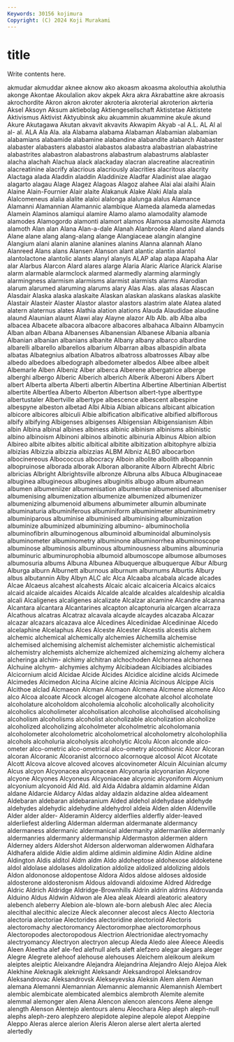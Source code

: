 ```yaml
---
Keywords: 30156 kojimura
Copyright: (C) 2024 Koji Murakami
---
```


# title

Write contents here.



akmudar akmuddar aknee aknow ako akoasm akoasma akolouthia
akoluthia akonge Akontae Akoulalion akov akpek Akra akra Akrabattine akre
akroasis akrochordite Akron akron akroter akroteria akroterial akroterion akrteria Aksel
Aksoyn Aksum aktiebolag Aktiengesellschaft Aktistetae Aktistete Aktivismus Aktivist Aktyubinsk aku
akuammin akuammine akule akund Akure Akutagawa Akutan akvavit akvavits Akwapim
Akyab -al A.L. AL Al al al- al. ALA Ala
Ala. ala Alabama alabama Alabaman Alabamian alabamian alabamians alabamide alabamine
alabandine alabandite alabarch Alabaster alabaster alabasters alabastoi alabastos alabastra alabastrian
alabastrine alabastrites alabastron alabastrons alabastrum alabastrums alablaster alacha alachah Alachua
alack alackaday alacran alacreatine alacreatinin alacreatinine alacrify alacrious alacriously alacrities
alacritous alacrity Alactaga alada Aladdin aladdin Aladdinize Aladfar Aladinist alae
alagao alagarto alagau Alage Alagez Alagoas Alagoz alahee Alai alai
alaihi Alain Alaine Alain-Fournier Alair alaite Alakanuk Alake Alaki Alala
alala Alalcomeneus alalia alalite alaloi alalonga alalunga alalus Alamance Alamanni
Alamannian Alamannic alambique Alameda alameda alamedas Alamein Alaminos alamiqui alamire
Alamo alamo alamodality alamode alamodes Alamogordo alamonti alamort alamos Alamosa
alamosite Alamota alamoth Alan alan Alana Alan-a-dale Alanah Alanbrooke Aland
aland alands Alane alane alang alang-alang alange Alangiaceae alangin alangine
Alangium alani alanin alanine alanines alanins Alanna alannah Alano Alanreed
Alans alans Alansen Alanson alant alantic alantin alantol alantolactone alantolic
alants alanyl alanyls ALAP alap alapa Alapaha Alar alar Alarbus
Alarcon Alard alares alarge Alaria Alaric Alarice Alarick Alarise alarm
alarmable alarmclock alarmed alarmedly alarming alarmingly alarmingness alarmism alarmisms alarmist
alarmists alarms Alarodian alarum alarumed alaruming alarums alary Alas Alas.
alas alasas Alascan Alasdair Alaska alaska alaskaite Alaskan alaskan alaskans
alaskas alaskite Alastair Alasteir Alaster Alastor alastor alastors alastrim alate
Alatea alated alatern alaternus alates Alathia alation alations Alauda Alaudidae
alaudine alaund Alaunian alaunt Alawi alay Alayne alazor Alb Alb.
alb Alba alba albacea Albacete albacora albacore albacores albahaca Albainn
Albamycin Alban alban Albana Albanenses Albanensian Albanese Albania albania Albanian
albanian albanians albanite Albany albany albarco albardine albarelli albarello albarellos
albarium Albarran albas albaspidin albata albatas Albategnius albation Albatros albatross
albatrosses Albay albe albedo albedoes albedograph albedometer albedos Albee albee
albeit Albemarle Alben Albeniz Alber alberca Alberene albergatrice alberge alberghi
albergo Alberic Alberich alberich Alberik Alberoni Albers Albert albert Alberta
alberta Alberti albertin Albertina Albertine Albertinian Albertist albertite Albertlea Alberto
Alberton Albertson albert-type alberttype albertustaler Albertville albertype albescence albescent albespine
albespyne albeston albetad Albi Albia Albian albicans albicant albication albicore
albicores albiculi Albie albification albificative albified albiflorous albify albifying Albigenses
albigenses Albigensian Albigensianism Albin albin Albina albinal albines albiness albinic
albinism albinisms albinistic albino albinoism Albinoni albinos albinotic albinuria Albinus
Albion albion Albireo albite albites albitic albitical albitite albitization albitophyre
albizia albizias Albizzia albizzia albizzias ALBM Albniz ALBO albocarbon albocinereous
Albococcus albocracy Alboin albolite albolith albopannin albopruinose alborada alborak Alboran
alboranite Alborn Albrecht Albric albricias Albright Albrightsville albronze Albruna albs
Albuca Albuginaceae albuginea albugineous albugines albuginitis albugo album albumean albumen
albumeniizer albumenisation albumenise albumenised albumeniser albumenising albumenization albumenize albumenized albumenizer
albumenizing albumenoid albumens albumimeter albumin albuminate albuminaturia albuminiferous albuminiform albuminimeter
albuminimetry albuminiparous albuminise albuminised albuminising albuminization albuminize albuminized albuminizing albumino-
albuminocholia albuminofibrin albuminogenous albuminoid albuminoidal albuminolysis albuminometer albuminometry albuminone albuminorrhea
albuminoscope albuminose albuminosis albuminous albuminousness albumins albuminuria albuminuric albuminurophobia albumoid
albumoscope albumose albumoses albumosuria albums Albuna Albunea Albuquerque albuquerque Albur
Alburg Alburga alburn Alburnett alburnous alburnum alburnums Alburtis Albury albus
albutannin Alby Albyn ALC alc Alca Alcaaba alcabala alcade alcades
Alcae Alcaeus alcahest alcahests Alcaic alcaic alcaiceria Alcaics alcaics alcaid
alcaide alcaides Alcaids Alcalde alcalde alcaldes alcaldeship alcaldia alcali Alcaligenes
alcaligenes alcalizate Alcalzar alcamine Alcandre alcanna Alcantara alcantara Alcantarines alcapton
alcaptonuria alcargen alcarraza Alcathous alcatras Alcatraz alcavala alcayde alcaydes alcazaba
Alcazar alcazar alcazars alcazava alce Alcedines Alcedinidae Alcedininae Alcedo alcelaphine
Alcelaphus Alces Alceste Alcester Alcestis alcestis alchem alchemic alchemical alchemically
alchemies Alchemilla alchemise alchemised alchemising alchemist alchemister alchemistic alchemistical alchemistry
alchemists alchemize alchemized alchemizing alchemy alchera alcheringa alchim- alchimy alchitran
alchochoden Alchornea alchornea Alchuine alchym- alchymies alchymy Alcibiadean Alcibiades alcibiades
Alcicornium alcid Alcidae Alcide Alcides Alcidice alcidine alcids Alcimede Alcimedes
Alcimedon Alcina Alcine alcine Alcinia Alcinous Alcippe Alcis Alcithoe alclad
Alcmaeon Alcman Alcmaon Alcmena Alcmene alcmene Alco alco Alcoa alcoate
Alcock alcogel alcogene alcohate alcohol alcoholate alcoholature alcoholdom alcoholemia alcoholic
alcoholically alcoholicity alcoholics alcoholimeter alcoholisation alcoholise alcoholised alcoholising alcoholism alcoholisms
alcoholist alcoholizable alcoholization alcoholize alcoholized alcoholizing alcoholmeter alcoholmetric alcoholomania alcoholometer
alcoholometric alcoholometrical alcoholometry alcoholophilia alcohols alcoholuria alcoholysis alcoholytic Alcolu Alcon
alconde alco-ometer alco-ometric alco-ometrical alco-ometry alcoothionic Alcor Alcoran alcoran Alcoranic
Alcoranist alcornoco alcornoque alcosol Alcot Alcotate Alcott Alcova alcove alcoved
alcoves alcovinometer Alcuin Alcuinian alcumy Alcus alcyon Alcyonacea alcyonacean Alcyonaria
alcyonarian Alcyone alcyone Alcyones Alcyoneus Alcyoniaceae alcyonic alcyoniform Alcyonium alcyonium
alcyonoid Ald Ald. ald Alda Aldabra aldamin aldamine Aldan aldane
Aldarcie Aldarcy Aldas alday aldazin aldazine aldea aldeament Aldebaran aldebaran
aldebaranium Alded aldehol aldehydase aldehyde aldehydes aldehydic aldehydine aldehydrol aldeia
Alden alden Aldenville Alder alder alder- Alderamin Aldercy alderflies alderfly
alder-leaved alderliefest alderling Alderman alderman aldermanate aldermancy aldermaness aldermanic aldermanical
aldermanity aldermanlike aldermanly aldermanries aldermanry aldermanship Aldermaston aldermen aldern Alderney
alders Aldershot Alderson alderwoman alderwomen Aldhafara Aldhafera aldide Aldie aldim
aldime aldimin aldimine Aldin Aldine aldine Aldington Aldis alditol Aldm
aldm Aldo aldoheptose aldohexose aldoketene aldol aldolase aldolases aldolization aldolize
aldolized aldolizing aldols Aldon aldononose aldopentose Aldora Aldos aldose aldoses
aldoside aldosterone aldosteronism Aldous aldovandi aldoxime Aldred Aldredge Aldric Aldrich
Aldridge Aldridge-Brownhills Aldrin aldrin aldrins Aldrovanda Alduino Aldus Aldwin Aldwon
ale Alea aleak Aleardi aleatoric aleatory alebench aleberry Alebion ale-blown
ale-born alebush Alec alec Alecia alecithal alecithic alecize Aleck aleconner
alecost alecs Alecto Alectoria alectoria alectoriae Alectorides alectoridine alectorioid Alectoris
alectoromachy alectoromancy Alectoromorphae alectoromorphous Alectoropodes alectoropodous Alectrion Alectrionidae alectryomachy alectryomancy
Alectryon alectryon alecup Aleda Aledo alee Aleece Aleedis Aleen Aleetha
alef ale-fed alefnull alefs aleft alefzero alegar alegars aleger Alegre
Alegrete alehoof alehouse alehouses Aleichem aleikoum aleikum aleiptes aleiptic Aleixandre
Alejandra Alejandrina Alejandro Alejo Alejoa Alek Alekhine Aleknagik aleknight Aleksandr
Aleksandropol Aleksandrov Aleksandrovac Aleksandrovsk Alekseyevska Aleksin Alem alem Aleman alemana
Alemanni Alemannian Alemannic alemannic Alemannish Alembert alembic alembicate alembicated alembics
alembroth Alemite alemite alemmal alemonger alen Alena Alencon alencon alencons
Alene alenge alength Alenson Alentejo alentours alenu Aleochara Alep aleph
aleph-null alephs aleph-zero alephzero alepidote alepine alepole alepot Aleppine Aleppo
Aleras alerce alerion Aleris Aleron alerse alert alerta alerted alertedly
